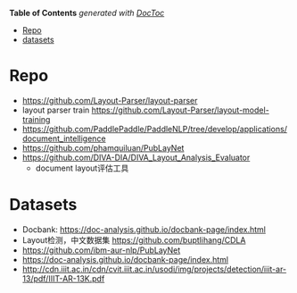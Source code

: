 <!-- START doctoc generated TOC please keep comment here to allow auto update -->
<!-- DON'T EDIT THIS SECTION, INSTEAD RE-RUN doctoc TO UPDATE -->
**Table of Contents**  *generated with [DocToc](https://github.com/thlorenz/doctoc)*

- [Repo](#repo)
- [datasets](#datasets)

<!-- END doctoc generated TOC please keep comment here to allow auto update -->



# Repo       

- https://github.com/Layout-Parser/layout-parser
- layout parser train https://github.com/Layout-Parser/layout-model-training
- https://github.com/PaddlePaddle/PaddleNLP/tree/develop/applications/document_intelligence
- https://github.com/phamquiluan/PubLayNet
- https://github.com/DIVA-DIA/DIVA_Layout_Analysis_Evaluator
  - document layout评估工具


# Datasets
- Docbank: https://doc-analysis.github.io/docbank-page/index.html
- Layout检测，中文数据集 https://github.com/buptlihang/CDLA 
- https://github.com/ibm-aur-nlp/PubLayNet
- https://doc-analysis.github.io/docbank-page/index.html
- http://cdn.iiit.ac.in/cdn/cvit.iiit.ac.in/usodi/img/projects/detection/iiit-ar-13/pdf/IIIT-AR-13K.pdf





